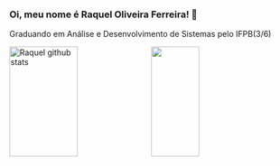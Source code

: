 ### Oi, meu nome é Raquel Oliveira Ferreira! 👋

Graduando em Análise e Desenvolvimento de Sistemas pelo IFPB(3/6)

<div aligh="center">
  <img width="49%" height="195px" src="https://github-readme-stats.vercel.app/api?username=rraquelof&show_icons=true&count_private=true&hide_border=true&title_color00bfbf&icon_color=00bfbf&text_color=c9d1d9&bg_color=0d1117" alt="Raquel github stats">
  <img width="41%" height="195px" src="https://github-readme-stats.vercel.app/api/top-langs/?username=rraquelof&layout=compact&hide_border=true&title_color=00bfbf&bg_color=0d1117"/>
</div>
<!--
**rraquelof/rraquelof** is a ✨ _special_ ✨ repository because its `README.md` (this file) appears on your GitHub profile.

Here are some ideas to get you started:

- 🔭 I’m currently working on ...
- 🌱 I’m currently learning ...
- 👯 I’m looking to collaborate on ...
- 🤔 I’m looking for help with ...
- 💬 Ask me about ...
- 📫 How to reach me: ...
- 😄 Pronouns: ...
- ⚡ Fun fact: ...
-->
